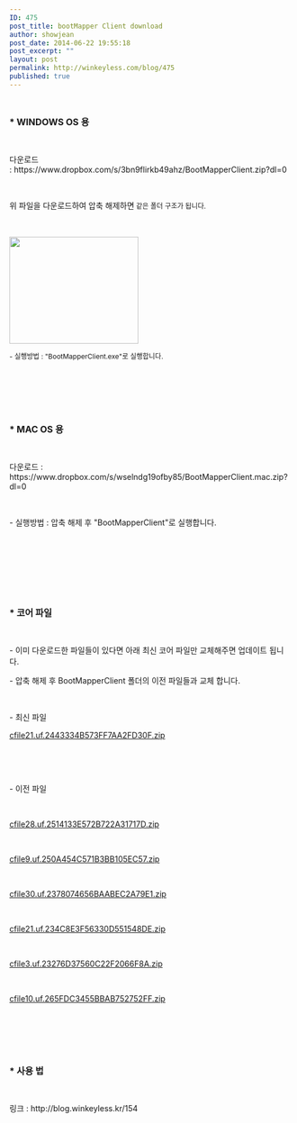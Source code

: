 ```yaml
---
ID: 475
post_title: bootMapper Client download
author: showjean
post_date: 2014-06-22 19:55:18
post_excerpt: ""
layout: post
permalink: http://winkeyless.com/blog/475
published: true
---
```

<p><br /></p><p><span style="font-size: 12pt;"><b>* WINDOWS OS 용</b></span></p><p><br /></p><p>다운로드 :&nbsp;https://www.dropbox.com/s/3bn9flirkb49ahz/BootMapperClient.zip?dl=0</p>
<p><br /></p>
<p>위 파일을 다운로드하여&nbsp;압축 해제하면<span style="font-size: 9pt; line-height: 1.5;">&nbsp;같은 폴더 구조가 됩니다.</span></p>
<p><br /></p>
<p style="TEXT-ALIGN: left; FLOAT: none; CLEAR: none"><img src="http://winkeyless.com/blog/wp-content/uploads/1/cfile23.uf.226B9B4E542405DA213E54.png" class="aligncenter" width="229" height="190" filename="20140925_210842_002.png" filemime="image/png" /></p>
<p><span style="font-size: 9pt; line-height: 1.5;">- 실행방법 : "BootMapperClient.exe"로 실행합니다.</span></p><p><br /></p><p><br /></p><p><br /></p><p><b><span style="font-size: 12pt;">* MAC OS 용</span></b></p><p><br /></p><p>다운로드 : https://www.dropbox.com/s/wselndg19ofby85/BootMapperClient.mac.zip?dl=0</p><p><br /></p><p>- 실행방법 : 압축 해제 후 "BootMapperClient"로 실행합니다.</p><p><br /></p><p><br /></p><p><br /></p><p><br /></p><p><b><span style="font-size: 12pt;">* 코어 파일</span></b></p><p><br /></p><p>- 이미 다운로드한 파일들이 있다면 아래 최신 코어 파일만&nbsp;교체해주면 업데이트 됩니다.</p><p>- 압축 해제 후 BootMapperClient 폴더의 이전 파일들과 교체 합니다.</p><p><br /></p><p>- 최신 파일</p><p style="text-align: left;"><a href="http://winkeyless.com/blog/wp-content/uploads/1/cfile21.uf.2443334B573FF7AA2FD30F.zip" class="aligncenter" filename="BootMapperClient.core.0.8.2.zip" filemime="application/zip" />cfile21.uf.2443334B573FF7AA2FD30F.zip</a></p><p><br /></p><p><br /></p><p>- 이전 파일</p><p><br /></p><p><a href="http://winkeyless.com/blog/wp-content/uploads/1/cfile28.uf.2514133E572B722A31717D.zip" class="aligncenter" filename="BootMapperClient.core.0.8.1.zip" filemime="application/zip" />cfile28.uf.2514133E572B722A31717D.zip</a></p><div><br /></div><p style="text-align: left;"><a href="http://winkeyless.com/blog/wp-content/uploads/1/cfile9.uf.250A454C571B3BB105EC57.zip" class="aligncenter" filename="BootMapperClient.core.0.8.0.zip" filemime="application/zip" />cfile9.uf.250A454C571B3BB105EC57.zip</a></p><p><br /></p><p style="text-align: left;"><a href="http://winkeyless.com/blog/wp-content/uploads/1/cfile30.uf.2378074656BAABEC2A79E1.zip" class="aligncenter" filename="BootMapperClient.core.0.7.0.zip" filemime="application/zip" />cfile30.uf.2378074656BAABEC2A79E1.zip</a></p><p><br /></p><p style="text-align: left;"><a href="http://winkeyless.com/blog/wp-content/uploads/1/cfile21.uf.234C8E3F56330D551548DE.zip" class="aligncenter" filename="BootMapperClient.core.V0.6.0.zip" filemime="application/zip" />cfile21.uf.234C8E3F56330D551548DE.zip</a></p><p><br /></p><p style="text-align: left;"><a href="http://winkeyless.com/blog/wp-content/uploads/1/cfile3.uf.23276D37560C22F2066F8A.zip" class="aligncenter" filename="BootMapperClient.Core.V0.5.0.zip" filemime="application/zip" />cfile3.uf.23276D37560C22F2066F8A.zip</a></p><p><br /></p><p style="text-align: left;"><a href="http://winkeyless.com/blog/wp-content/uploads/1/cfile10.uf.265FDC3455BBAB752752FF.zip" class="aligncenter" filename="bootMapperClient.core.V0.4.7.zip" filemime="application/zip" />cfile10.uf.265FDC3455BBAB752752FF.zip</a></p><p><br /></p><p><br /></p><p><br /></p><p><span style="font-size: 12pt;"><b>* 사용 법</b></span></p>
<p><br /></p>
<p>링크 : http://blog.winkeyless.kr/154</p>
<p><br /></p>
<p><br /></p>
<p><br /></p>